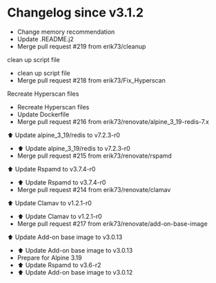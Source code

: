 # Changelog since v3.1.2
- Change memory recommendation 
- Update .README.j2 
- Merge pull request #219 from erik73/cleanup

clean up script file 
- clean up script file 
- Merge pull request #218 from erik73/Fix_Hyperscan

Recreate Hyperscan files 
- Recreate Hyperscan files 
- Update Dockerfile 
- Merge pull request #216 from erik73/renovate/alpine_3_19-redis-7.x

⬆️ Update alpine_3_19/redis to v7.2.3-r0 
- ⬆️ Update alpine_3_19/redis to v7.2.3-r0 
- Merge pull request #215 from erik73/renovate/rspamd

⬆️ Update Rspamd to v3.7.4-r0 
- ⬆️ Update Rspamd to v3.7.4-r0 
- Merge pull request #214 from erik73/renovate/clamav

⬆️ Update Clamav to v1.2.1-r0 
- ⬆️ Update Clamav to v1.2.1-r0 
- Merge pull request #217 from erik73/renovate/add-on-base-image

⬆️ Update Add-on base image to v3.0.13 
- ⬆️ Update Add-on base image to v3.0.13 
- Prepare for Alpine 3.19 
- ⬆️ Update Rspamd to v3.6-r2 
- ⬆️ Update Add-on base image to v3.0.12 

